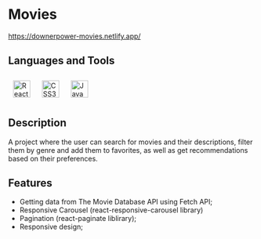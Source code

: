 # Movies
https://downerpower-movies.netlify.app/

## Languages and Tools  
<div> 
<a href="https://reactjs.org/" target="_blank"><img style="margin: 10px" src="https://profilinator.rishav.dev/skills-assets/react-original-wordmark.svg" alt="React" height="35" /></a> 
<a href="https://www.w3schools.com/css/" target="_blank"><img style="margin: 10px" src="https://profilinator.rishav.dev/skills-assets/css3-original-wordmark.svg" alt="CSS3" height="35" /></a>  
<a href="https://www.javascript.com/" target="_blank"><img style="margin: 10px" src="https://profilinator.rishav.dev/skills-assets/javascript-original.svg" alt="JavaScript" height="35" /></a>
</div>

## Description
A project where the user can search for movies and their descriptions, filter them by genre and add them to favorites, as well as get recommendations based on their preferences.

## Features
- Getting data from The Movie Database API using Fetch API;
- Responsive Carousel (react-responsive-carousel library)
- Pagination (react-paginate liblirary);
- Responsive design;
